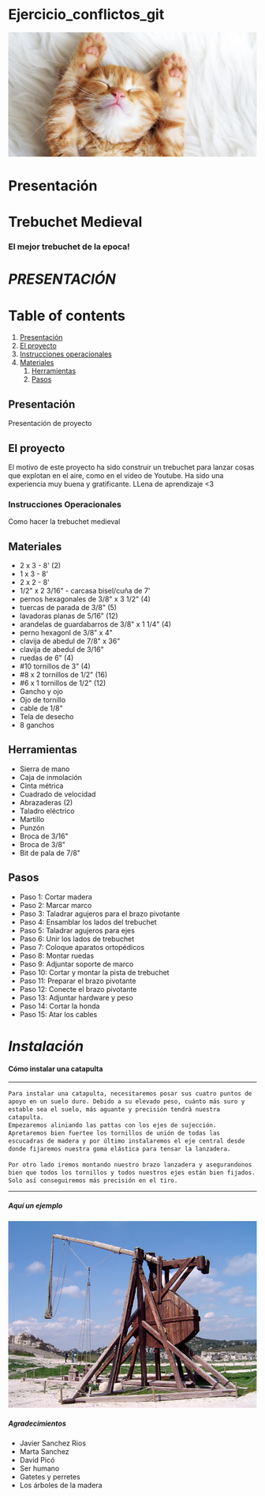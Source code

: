
# Ejercicio_conflictos_git

![Imagen gatete](img/gatege.jpeg "Gato bonito")


# Presentación

# Trebuchet Medieval
### El mejor trebuchet de la epoca!

# *PRESENTACIÓN*



# Table of contents
1. [Presentación](#introduction)
2. [El proyecto](#proyecto)
3. [Instrucciones operacionales](#instrucciones)
4. [Materiales](#materiales)
    1. [Herramientas](#Herramientas)
    2. [Pasos](#Pasos)

## Presentación <a name="introduction"></a>
Presentación de proyecto

## El proyecto <a name="proyecto"></a>
El motivo de este proyecto ha sido construir un trebuchet para lanzar cosas que explotan en el aire, como en el vídeo de Youtube. Ha sido una experiencia muy buena y gratificante. LLena de aprendizaje <3

### Instrucciones Operacionales <a name="instrucciones"></a>
Como hacer la trebuchet medieval

## Materiales <a name="materiales"></a>
- 2 x 3 - 8' (2)
- 1 x 3 - 8'
- 2 x 2 - 8'
- 1/2" x 2 3/16" - carcasa bisel/cuña de 7'
- pernos hexagonales de 3/8" x 3 1/2" (4)
- tuercas de parada de 3/8" (5)
- lavadoras planas de 5/16" (12)
- arandelas de guardabarros de 3/8" x 1 1/4" (4)
- perno hexagonl de 3/8" x 4"
- clavija de abedul de 7/8" x 36"
- clavija de abedul de 3/16"
- ruedas de 6" (4)
- #10 tornillos de 3" (4)
- #8 x 2 tornillos de 1/2" (16)
- #6 x 1 tornillos de 1/2" (12)
- Gancho y ojo
- Ojo de tornillo
- cable de 1/8"
- Tela de desecho
- 8 ganchos
## Herramientas <a name="herramientas"></a>
- Sierra de mano
- Caja de inmolación
- Cinta métrica
- Cuadrado de velocidad
- Abrazaderas (2)
- Taladro eléctrico
- Martillo
- Punzón
- Broca de 3/16"
- Broca de 3/8"
- Bit de pala de 7/8"
## Pasos <a name="pasos"></a>
- Paso 1: Cortar madera
- Paso 2: Marcar marco
- Paso 3: Taladrar agujeros para el brazo pivotante
- Paso 4: Ensamblar los lados del trebuchet
- Paso 5: Taladrar agujeros para ejes
- Paso 6: Unir los lados de trebuchet
- Paso 7: Coloque aparatos ortopédicos
- Paso 8: Montar ruedas
- Paso 9: Adjuntar soporte de marco
- Paso 10: Cortar y montar la pista de trebuchet
- Paso 11: Preparar el brazo pivotante
- Paso 12: Conecte el brazo pivotante
- Paso 13: Adjuntar hardware y peso
- Paso 14: Cortar la honda
- Paso 15: Atar los cables



# *Instalación*

#### Cómo instalar una catapulta
-------------------------
~~~
Para instalar una catapulta, necesitaremos posar sus cuatro puntos de apoyo en un suelo duro. Debido a su elevado peso, cuánto más suro y estable sea el suelo, más aguante y precisión tendrá nuestra catapulta. 
Empezaremos aliniando las pattas con los ejes de sujección. Apretaremos bien fuertee los tornillos de unión de todas las escucadras de madera y por último instalaremos el eje central desde donde fijaremos nuestra goma elástica para tensar la lanzadera.

Por otro lado iremos montando nuestro brazo lanzadera y asegurandonos bien que todos los tornillos y todos nuestros ejes están bien fijados. Solo así conseguiremos más precisión en el tiro.

~~~

**************

##### Aquí un ejemplo 



![Imagen catapulta](img/Trebuchet.jpg "Trebuchet")

##### Agradecimientos

* Javier Sanchez Rios
* Marta Sanchez 
* David Picó
* Ser humano
* Gatetes y perretes
* Los árboles de la madera



